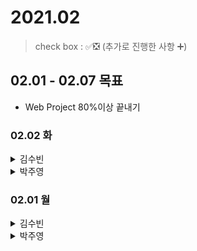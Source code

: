 # 2021.02

> check box : ✅❎ (추가로 진행한 사항 ➕)

## 02.01 - 02.07 목표
- Web Project 80%이상 끝내기

### 02.02 화

<details>
<summary>김수빈</summary>

|Check|To Do|
|:---:|---|
|||

</details>

<details>
<summary>박주영</summary>

|Check|To Do|
|:---:|---|
||머신러닝 강의 3개 듣고 정리 및 필기|
||인프런 4강 2문제 풀기|
||리브로스 코드 1문제 풀기 - 완전탐색|
||LSTM 모델 설계 시작|

</details>

### 02.01 월

<details>
<summary>김수빈</summary>

|Check|To Do|
|:---:|---|
|||

</details>

<details>
<summary>박주영</summary>

|Check|To Do|
|:---:|---|
|✅|Dataset 구축 완료|
|✅|머신러닝 2주차까지 강의 복습|

</details>
